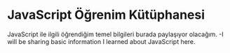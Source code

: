 # JavaScript Öğrenim Kütüphanesi
JavaScript ile ilgili öğrendiğim temel bilgileri burada paylaşıyor olacağım.
-I will be sharing basic information I learned about JavaScript here.

